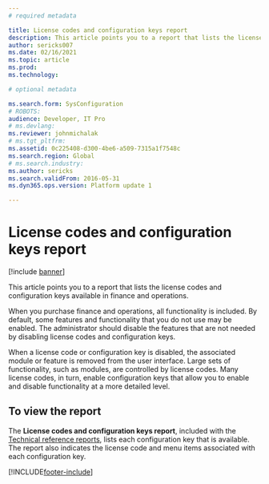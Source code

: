 ```yaml
---
# required metadata

title: License codes and configuration keys report
description: This article points you to a report that lists the license codes and configuration keys available in finance and operations.
author: sericks007
ms.date: 02/16/2021
ms.topic: article
ms.prod: 
ms.technology: 

# optional metadata

ms.search.form: SysConfiguration
# ROBOTS: 
audience: Developer, IT Pro
# ms.devlang: 
ms.reviewer: johnmichalak
# ms.tgt_pltfrm: 
ms.assetid: 0c225408-d300-4be6-a509-7315a1f7548c
ms.search.region: Global
# ms.search.industry: 
ms.author: sericks
ms.search.validFrom: 2016-05-31
ms.dyn365.ops.version: Platform update 1

---
```


# License codes and configuration keys report

[!include [banner](../includes/banner.md)]

This article points you to a report that lists the license codes and configuration keys available in finance and operations.

When you purchase finance and operations, all functionality is included. By default, some features and functionality that you do not use may be enabled. The administrator should disable the features that are not needed by disabling license codes and configuration keys.

When a license code or configuration key is disabled, the associated module or feature is removed from the user interface. Large sets of functionality, such as modules, are controlled by license codes. Many license codes, in turn, enable configuration keys that allow you to enable and disable functionality at a more detailed level.

## To view the report
The **License codes and configuration keys report**, included with the [Technical reference reports](/dynamics/s-e/global/axtechrefrep_61), lists each configuration key that is available. The report also indicates the license code and menu items associated with each configuration key. 





[!INCLUDE[footer-include](../../../includes/footer-banner.md)]
